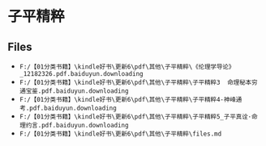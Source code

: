 # 子平精粹

## Files

- `F:/【01分类书籍】\kindle好书\更新6\pdf\其他\子平精粹\《伦理学导论》_12182326.pdf.baiduyun.downloading`
- `F:/【01分类书籍】\kindle好书\更新6\pdf\其他\子平精粹\子平精粹3  命理秘本穷通宝鉴.pdf.baiduyun.downloading`
- `F:/【01分类书籍】\kindle好书\更新6\pdf\其他\子平精粹\子平精粹4-神峰通考.pdf.baiduyun.downloading`
- `F:/【01分类书籍】\kindle好书\更新6\pdf\其他\子平精粹\子平精粹5_子平真诠·命理约言.pdf.baiduyun.downloading`
- `F:/【01分类书籍】\kindle好书\更新6\pdf\其他\子平精粹\files.md`
